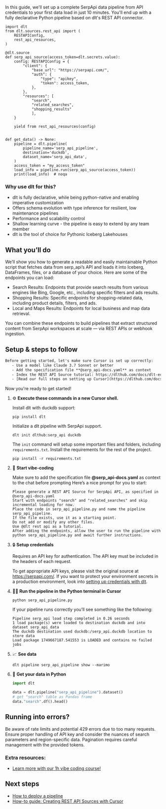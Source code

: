 In this guide, we'll set up a complete SerpApi data pipeline from API credentials to your first data load in just 10 minutes. You'll end up with a fully declarative Python pipeline based on dlt's REST API connector.

```python-outcome
import dlt
from dlt.sources.rest_api import (
    RESTAPIConfig,
    rest_api_resources,
)

@dlt.source
def serp_api_source(access_token=dlt.secrets.value):
    config: RESTAPIConfig = {
        "client": {
            "base_url": "https://serpapi.com/",
            "auth": {
                "type": "apikey",
                "token": access_token,
            },
        },
        "resources": [
            "search",
            "related_searches",
            "shopping_results"
            ],
    }

    yield from rest_api_resources(config)


def get_data() -> None:
    pipeline = dlt.pipeline(
        pipeline_name='serp_api_pipeline',
        destination='duckdb',
        dataset_name='serp_api_data', 
    )
    access_token = "my_access_token"
    load_info = pipeline.run(serp_api_source(access_token))
    print(load_info)  # noqa
```

### Why use dlt for this?

- dlt is fully declarative, while being python-native and enabling imperative customization
- Offers schema evolution with type inference for resilient, low maintenance pipelines
- Performance and scalability control
- Shallow learning curve - the pipeline is easy to extend by any team member
- dlt is the tool of choice for Pythonic Iceberg Lakehouses

## What you’ll do

We’ll show you how to generate a readable and easily maintainable Python script that fetches data from serp_api’s API and loads it into Iceberg, DataFrames, files, or a database of your choice. Here are some of the endpoints you can load:

- Search Results: Endpoints that provide search results from various engines like Bing, Google, etc., including specific filters and ads results.
- Shopping Results: Specific endpoints for shopping-related data, including product details, filters, and ads.
- Local and Maps Results: Endpoints for local business and map data retrieval.

You can combine these endpoints to build pipelines that extract structured content from SerpApi workspaces at scale — via REST APIs or webhook ingestion.

## Setup & steps to follow

```default
Before getting started, let's make sure Cursor is set up correctly:
   - Use a model like Claude 3.7 Sonnet or better
   - Add the specification file **@serp_api-docs.yaml** as context
   - Index the REST API Source tutorial: https://dlthub.com/docs/dlt-ecosystem/verified-sources/rest_api/ and add it to context as **@dlt rest api**
   - [Read our full steps on setting up Cursor](https://dlthub.com/docs/dlt-ecosystem/llm-tooling/cursor-restapi#23-configuring-cursor-with-documentation)
```

Now you're ready to get started! 

1. ⚙️ **Execute these commands in a new Cursor shell.**
    
    Install dlt with duckdb support:
    ```shell
    pip install dlt
    ```

    Initialize a dlt pipeline with SerpApi support.
    ```shell
    dlt init dlthub:serp_api duckdb
    ```

    The `init` command will setup some important files and folders, including `requirements.txt`. Install the requirements for the rest of the project.
    ```shell
    pip install -r requirements.txt
    ```
    
2. 🤠 **Start vibe-coding**
    
    Make sure to add the specification file **@serp_api-docs.yaml** as context to the chat before prompting
    Here’s a nice prompt for you to start: 
    
    ```prompt
    Please generate a REST API Source for SerpApi API, as specified in @serp_api-docs.yaml 
    Start with endpoints "search" and "related_searches" and skip incremental loading for now. 
    Place the code in serp_api_pipeline.py and name the pipeline serp_api_pipeline. 
    If the file exists, use it as a starting point. 
    Do not add or modify any other files. 
    Use @dlt rest api as a tutorial. 
    After adding the endpoints, allow the user to run the pipeline with python serp_api_pipeline.py and await further instructions.
    ```

    
3. 🔒 **Setup credentials** 
    
    Requires an API key for authentication. The API key must be included in the headers of each request.
    
    To get appropriate API keys, please visit the original source at https://serpapi.com/.
    If you want to protect your environment secrets in a production environment, look into [setting up credentials with dlt](https://dlthub.com/docs/walkthroughs/add_credentials).
    
4. 🏃‍♀️ **Run the pipeline in the Python terminal in Cursor**
    
    ```shell
    python serp_api_pipeline.py
    ```
    
    If your pipeline runs correctly you’ll see something like the following:
    
    ```shell
    Pipeline serp_api load step completed in 0.26 seconds
    1 load package(s) were loaded to destination duckdb and into dataset serp_api_data
    The duckdb destination used duckdb:/serp_api.duckdb location to store data
    Load package 1749667187.541553 is LOADED and contains no failed jobs
    ```
    
5. 📈 **See data**
    
    ```shell
    dlt pipeline serp_api_pipeline show --marimo
    ```
    
6. 🐍 **Get your data in Python**
    
    ```python
    import dlt

   data = dlt.pipeline("serp_api_pipeline").dataset()
   # get "search" table as Pandas frame
   data."search".df().head()
    ```

## Running into errors?

Be aware of rate limits and potential 429 errors due to too many requests. Ensure proper handling of API key and consider the nuances of search parameters and region-specific data. Pagination requires careful management with the provided tokens.

### Extra resources:

- [Learn more with our 1h vibe coding course!](https://www.youtube.com/watch?v=GGid70rnJuM)

## Next steps

- [How to deploy a pipeline](https://dlthub.com/docs/walkthroughs/deploy-a-pipeline)
- [How-to guide: Creating REST API Sources with Cursor](https://dlthub.com/docs/dlt-ecosystem/llm-tooling/cursor-restapi)
